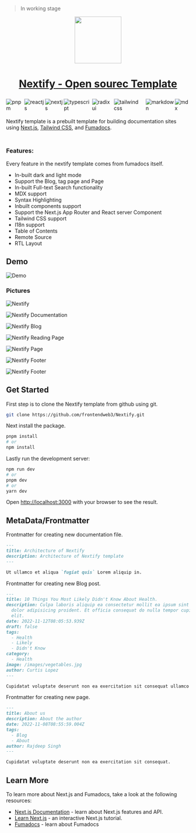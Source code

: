 > In working stage

<p align="center">
  <a href="https://section-blog-theme-docs.vercel.app">
      <img src="https://cdn.jsdelivr.net/gh/frontendweb3/nextify/.github/images/nextify.svg" height="128">
    <h1 align="center">Nextify - Open sourec Template</h1>
  </a>
</p>

<div style="display:flex; margin: 5px auto;">

  <img style="margin: 5px auto;" title="pnpm" alt="pnpm" src="https://img.shields.io/badge/pnpm-%234a4a4a.svg?style=for-the-badge&logo=pnpm&logoColor=f69220" />
  <img style="margin: 5px auto;" title="reactjs" alt="reactjs"  src="https://img.shields.io/badge/react-%2320232a.svg?style=for-the-badge&logo=react&logoColor=%2361DAFB"/>
  <img style="margin: 5px auto;" title="nextjs" alt="nextjs"  src="https://img.shields.io/badge/Next-black?style=for-the-badge&logo=next.js&logoColor=white"/>
  <img style="margin: 5px auto;" title="typescript" alt="typescript"  src="https://img.shields.io/badge/typescript-%23007ACC.svg?style=for-the-badge&logo=typescript&logoColor=white"/>
  <img style="margin: 5px auto;" title="fumadocs" alt="radix ui"  src="https://img.shields.io/badge/Fumadocs-8A2BE2?style=for-the-badge&logoColor=white"/>
  <img style="margin: 5px auto;" title="tailwind css" alt="tailwind css" src="https://img.shields.io/badge/tailwindcss-%2338B2AC.svg?style=for-the-badge&logo=tailwind-css&logoColor=white" />
  <img style="margin: 5px auto;" title="markdown" alt="markdown"  src="https://img.shields.io/badge/markdown-%23000000.svg?style=for-the-badge&logo=markdown&logoColor=white"/>
  <img style="margin: 5px auto;" title="mdx" alt="mdx" src="https://img.shields.io/badge/mdx-000204?style=for-the-badge&logo=mdx&logoColor=white">
  
</div>

<div style="margin-top: 10px auto;width:100%;"></div>

Nextify template is a prebuilt template for building documentation sites using [Next.js](https://nextjs.org), [Tailwind CSS](https://tailwindcss.com), and [Fumadocs](https://fumadocs.vercel.app/docs/ui/comparisons).

<div style="margin: 10px auto;width:100%;padding-bottom: .3em;font-size: 2em;border-bottom: 1px solid var(--borderColor-muted, var(--color-border-muted));"></div>

### Features:

Every feature in the nextify template comes from fumadocs itself.

- In-built dark and light mode
- Support the Blog, tag page and Page 
- In-built Full-text Search functionality
- MDX support
- Syntax Highlighting
- Inbuilt components support
- Support the Next.js App Router and React server Component
- Tailwind CSS support
- I18n support
- Table of Contents
- Remote Source
- RTL Layout	

## Demo

![Demo](./.github/images/nextify-demo.gif)

### Pictures

![Nextify](./.github/images/nextify.png)

![Nextify Documentation](./.github/images/nextify-docs.png)

![Nextify Blog](./.github/images/nextify-blog.png)

![Nextify Reading Page](./.github/images/nextify-reading.png)

![Nextify Page](./.github/images/nextify-page.png)

![Nextify Footer](./.github/images/nextify-footer.png)

![Nextify Footer](./.github/images/nextify-search.png)

## Get Started

First step is to clone the Nextify template from github using git.

```bash
git clone https://github.com/frontendweb3/Nextify.git
```
Next install the package.

```bash
pnpm install
# or
npm install
```
Lastly run the development server:

```bash
npm run dev
# or
pnpm dev
# or
yarn dev
```

Open <http://localhost:3000> with your browser to see the result.

## MetaData/Frontmatter

Frontmatter for creating new documentation file.

```markdown
---
title: Architecture of Nextify
description: Architecture of Nextify template
---

Ut ullamco et aliqua `fugiat quis` Lorem aliquip in.

```

Frontmatter for creating new Blog post.

```markdown
---
title: 10 Things You Most Likely Didn't Know About Health.
description: Culpa laboris aliquip ea consectetur mollit ea ipsum sint qui culpa laboris
  dolor adipisicing proident. Et officia consequat do nulla tempor cupidatat
  elit.
date: 2022-11-12T08:05:53.939Z
draft: false
tags:
  - Health
  - Likely
  - Didn't Know
category:
  - Health
image: /images/vegetables.jpg
author: Curtis Lopez
---

Cupidatat voluptate deserunt non ea exercitation sit consequat ullamco ex nostrud elit magna. 


```

Frontmatter for creating new page.


```markdown
---
title: About us
description: About the author
date: 2022-11-08T08:55:59.004Z
tags:
  - Blog
  - About
author: Rajdeep Singh
---

Cupidatat voluptate deserunt non ea exercitation sit consequat.

```


## Learn More

To learn more about Next.js and Fumadocs, take a look at the following
resources:

- [Next.js Documentation](https://nextjs.org/docs) - learn about Next.js
  features and API.
- [Learn Next.js](https://nextjs.org/learn) - an interactive Next.js tutorial.
- [Fumadocs](https://fumadocs.vercel.app) - learn about Fumadocs
